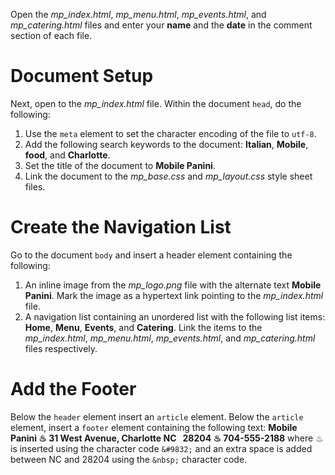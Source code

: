 Open the *mp_index.html*, *mp_menu.html*, *mp_events.html*, and *mp_catering.html* files and enter your **name** and the **date** in the comment section of each file.

# Document Setup
Next, open to the *mp_index.html* file. Within the document `head`, do the following: 
1. Use the `meta` element to set the character encoding of the file to `utf-8`.
2. Add the following search keywords to the document: **Italian**, **Mobile**, **food**, and **Charlotte**. 
3. Set the title of the document to **Mobile Panini**.
4. Link the document to the *mp_base.css* and *mp_layout.css* style sheet files. 

# Create the Navigation List
 Go to the document `body` and insert a header element containing the following:
 1. An inline image from the *mp_logo.png* file with the alternate text **Mobile Panini**. Mark the image as a hypertext link pointing to the *mp_index.html* file.
 2. A navigation list containing an unordered list with the following list items: **Home**, **Menu**, **Events**, and **Catering**. Link the items to the *mp_index.html*, *mp_menu.html*, *mp_events.html*, and *mp_catering.html* files respectively. 

# Add the Footer
 Below the `header` element insert an `article` element. Below the `article` element, insert a `footer` element containing the following text: **Mobile Panini &#9832; 31 West Avenue, Charlotte NC &nbsp; 28204 &#9832; 704-555-2188** where &#9832; is inserted using the character code `&#9832;` and an extra space is added between NC and 28204 using the `&nbsp;` character code. 